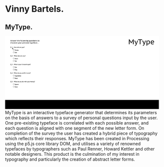 # Vinny Bartels.<br/>
## MyType. 
<img src=https://github.com/V1NNYB4RT3L5/VinnyBartelsPortfolio/blob/main/MYTYPEfinal.gif><br/>
MyType is an interactive typeface generator that determines its parameters on
the basis of answers to a survey of personal questions input by the user. One pre-existing
typeface is correlated with each possible answer, and each question is aligned with one
segment of the new letter form. On completion of the survey the user has created a
hybrid piece of typography which reflects their responses. MyType has been created in
Processing using the p5.js core library DOM, and utilises a variety of renowned typefaces
by typographers such as Paul Renner, Howard Kettler and other notable designers. This
product is the culmination of my interest in typography and particularly the creation of
abstract letter forms.
